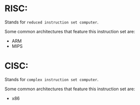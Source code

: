 # RISC:

Stands for `reduced instruction set computer`. 

Some common architectures that feature this instruction set are:
 - ARM
 - MIPS


# CISC:

Stands for `complex instruction set computer`. 


Some common architectures that feature this instruction set are:
 - x86
